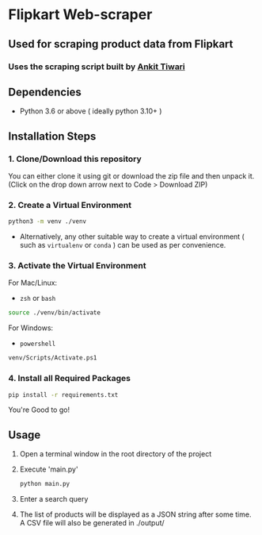 # Flipkart Web-scraper

## Used for scraping product data from Flipkart

### Uses the scraping script built by [Ankit Tiwari](https://github.com/ankit25821/flipkart-scrapper)

## Dependencies

- Python 3.6 or above ( ideally python 3.10+ )

## Installation Steps

### 1. Clone/Download this repository

You can either clone it using git or download the zip file and then unpack it. (Click on the drop down arrow next to Code > Download ZIP)

### 2. Create a Virtual Environment

```zsh
python3 -m venv ./venv
```

- Alternatively, any other suitable way to create a virtual environment ( such as `virtualenv` or `conda` ) can be used as per convenience.

### 3. Activate the Virtual Environment

For Mac/Linux:

- `zsh` or `bash`

 ```zsh
source ./venv/bin/activate
 ```

For Windows:

- `powershell`

```zsh
venv/Scripts/Activate.ps1
```

### 4. Install all Required Packages

```zsh
pip install -r requirements.txt
```

You're Good to go!

## Usage

1. Open a terminal window in the root directory of the project
2. Execute 'main.py'

    ```zsh
    python main.py
    ```

3. Enter a search query
4. The list of products will be displayed as a JSON string after some time. A CSV file will  also be generated in ./output/
